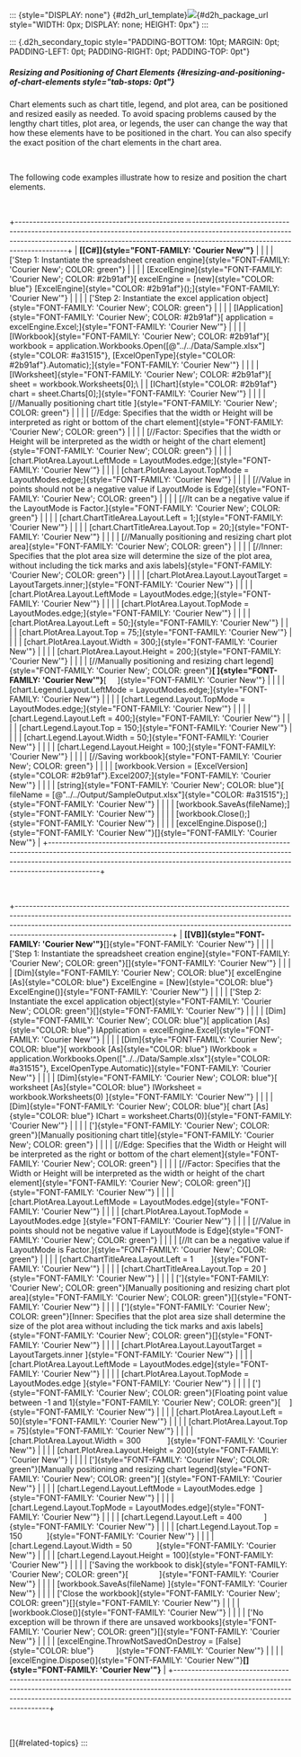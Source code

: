 ::: {style="DISPLAY: none"}
[](ms-xhelp:///?Id=d2h_url_template){#d2h_url_template}![](!package_url!){#d2h_package_url style="WIDTH: 0px; DISPLAY: none; HEIGHT: 0px"}
:::

::: {.d2h_secondary_topic style="PADDING-BOTTOM: 10pt; MARGIN: 0pt; PADDING-LEFT: 0pt; PADDING-RIGHT: 0pt; PADDING-TOP: 0pt"}
##### Resizing and Positioning of Chart Elements {#resizing-and-positioning-of-chart-elements style="tab-stops: 0pt"}

Chart elements such as chart title, legend, and plot area, can be positioned and resized easily as needed. To avoid spacing problems caused by the lengthy chart titles, plot area, or legends, the user can change the way that how these elements have to be positioned in the chart. You can also specify the exact position of the chart elements in the chart area.

 

The following code examples illustrate how to resize and position the chart elements.

 

+--------------------------------------------------------------------------------------------------------------------------------------------------------------------------------------------------------------------------------------------------------+
| **[\[C#\]]{style="FONT-FAMILY: 'Courier New'"}**                                                                                                                                                                                                       |
|                                                                                                                                                                                                                                                        |
| [\'Step 1: Instantiate the spreadsheet creation engine]{style="FONT-FAMILY: 'Courier New'; COLOR: green"}                                                                                                                                              |
|                                                                                                                                                                                                                                                        |
| [ExcelEngine]{style="FONT-FAMILY: 'Courier New'; COLOR: #2b91af"}[ excelEngine = [new]{style="COLOR: blue"} [ExcelEngine]{style="COLOR: #2b91af"}();]{style="FONT-FAMILY: 'Courier New'"}                                                              |
|                                                                                                                                                                                                                                                        |
| [\'Step 2: Instantiate the excel application object]{style="FONT-FAMILY: 'Courier New'; COLOR: green"}                                                                                                                                                 |
|                                                                                                                                                                                                                                                        |
| [IApplication]{style="FONT-FAMILY: 'Courier New'; COLOR: #2b91af"}[ application = excelEngine.Excel;]{style="FONT-FAMILY: 'Courier New'"}                                                                                                              |
|                                                                                                                                                                                                                                                        |
| [IWorkbook]{style="FONT-FAMILY: 'Courier New'; COLOR: #2b91af"}[ workbook = application.Workbooks.Open([@\"../../Data/Sample.xlsx\"]{style="COLOR: #a31515"}, [ExcelOpenType]{style="COLOR: #2b91af"}.Automatic);]{style="FONT-FAMILY: 'Courier New'"} |
|                                                                                                                                                                                                                                                        |
| [IWorksheet]{style="FONT-FAMILY: 'Courier New'; COLOR: #2b91af"}[ sheet = workbook.Worksheets\[0\];\                                                                                                                                                   |
| [IChart]{style="COLOR: #2b91af"} chart = sheet.Charts\[0\];]{style="FONT-FAMILY: 'Courier New'"}                                                                                                                                                       |
|                                                                                                                                                                                                                                                        |
| [//Manually positioning chart title ]{style="FONT-FAMILY: 'Courier New'; COLOR: green"}                                                                                                                                                                |
|                                                                                                                                                                                                                                                        |
| [//Edge: Specifies that the width or Height will be interpreted as right or bottom of the chart element]{style="FONT-FAMILY: 'Courier New'; COLOR: green"}                                                                                             |
|                                                                                                                                                                                                                                                        |
| [//Factor: Specifies that the width or Height will be interpreted as the width or height of the chart element]{style="FONT-FAMILY: 'Courier New'; COLOR: green"}                                                                                       |
|                                                                                                                                                                                                                                                        |
| [chart.PlotArea.Layout.LeftMode = LayoutModes.edge;]{style="FONT-FAMILY: 'Courier New'"}                                                                                                                                                               |
|                                                                                                                                                                                                                                                        |
| [chart.PlotArea.Layout.TopMode = LayoutModes.edge;]{style="FONT-FAMILY: 'Courier New'"}                                                                                                                                                                |
|                                                                                                                                                                                                                                                        |
| [//Value in points should not be a negative value if LayoutMode is Edge]{style="FONT-FAMILY: 'Courier New'; COLOR: green"}                                                                                                                             |
|                                                                                                                                                                                                                                                        |
| [//It can be a negative value if the LayoutMode is Factor.]{style="FONT-FAMILY: 'Courier New'; COLOR: green"}                                                                                                                                          |
|                                                                                                                                                                                                                                                        |
| [chart.ChartTitleArea.Layout.Left = 1;]{style="FONT-FAMILY: 'Courier New'"}                                                                                                                                                                            |
|                                                                                                                                                                                                                                                        |
| [chart.ChartTitleArea.Layout.Top = 20;]{style="FONT-FAMILY: 'Courier New'"}                                                                                                                                                                            |
|                                                                                                                                                                                                                                                        |
| [//Manually positioning and resizing chart plot area]{style="FONT-FAMILY: 'Courier New'; COLOR: green"}                                                                                                                                                |
|                                                                                                                                                                                                                                                        |
| [//Inner: Specifies that the plot area size will determine the size of the plot area, without including the tick marks and axis labels]{style="FONT-FAMILY: 'Courier New'; COLOR: green"}                                                              |
|                                                                                                                                                                                                                                                        |
| [chart.PlotArea.Layout.LayoutTarget = LayoutTargets.inner;]{style="FONT-FAMILY: 'Courier New'"}                                                                                                                                                        |
|                                                                                                                                                                                                                                                        |
| [chart.PlotArea.Layout.LeftMode = LayoutModes.edge;]{style="FONT-FAMILY: 'Courier New'"}                                                                                                                                                               |
|                                                                                                                                                                                                                                                        |
| [chart.PlotArea.Layout.TopMode = LayoutModes.edge;]{style="FONT-FAMILY: 'Courier New'"}                                                                                                                                                                |
|                                                                                                                                                                                                                                                        |
| [chart.PlotArea.Layout.Left = 50;]{style="FONT-FAMILY: 'Courier New'"}                                                                                                                                                                                 |
|                                                                                                                                                                                                                                                        |
| [chart.PlotArea.Layout.Top = 75;]{style="FONT-FAMILY: 'Courier New'"}                                                                                                                                                                                  |
|                                                                                                                                                                                                                                                        |
| [chart.PlotArea.Layout.Width = 300;]{style="FONT-FAMILY: 'Courier New'"}                                                                                                                                                                               |
|                                                                                                                                                                                                                                                        |
| [chart.PlotArea.Layout.Height = 200;]{style="FONT-FAMILY: 'Courier New'"}                                                                                                                                                                              |
|                                                                                                                                                                                                                                                        |
| [//Manually positioning and resizing chart legend]{style="FONT-FAMILY: 'Courier New'; COLOR: green"}**[ ]{style="FONT-FAMILY: 'Courier New'"}**[     ]{style="FONT-FAMILY: 'Courier New'"}                                                             |
|                                                                                                                                                                                                                                                        |
| [chart.Legend.Layout.LeftMode = LayoutModes.edge;]{style="FONT-FAMILY: 'Courier New'"}                                                                                                                                                                 |
|                                                                                                                                                                                                                                                        |
| [chart.Legend.Layout.TopMode = LayoutModes.edge;]{style="FONT-FAMILY: 'Courier New'"}                                                                                                                                                                  |
|                                                                                                                                                                                                                                                        |
| [chart.Legend.Layout.Left = 400;]{style="FONT-FAMILY: 'Courier New'"}                                                                                                                                                                                  |
|                                                                                                                                                                                                                                                        |
| [chart.Legend.Layout.Top = 150;]{style="FONT-FAMILY: 'Courier New'"}                                                                                                                                                                                   |
|                                                                                                                                                                                                                                                        |
| [chart.Legend.Layout.Width = 50;]{style="FONT-FAMILY: 'Courier New'"}                                                                                                                                                                                  |
|                                                                                                                                                                                                                                                        |
| [chart.Legend.Layout.Height = 100;]{style="FONT-FAMILY: 'Courier New'"}                                                                                                                                                                                |
|                                                                                                                                                                                                                                                        |
| [//Saving workbook]{style="FONT-FAMILY: 'Courier New'; COLOR: green"}                                                                                                                                                                                  |
|                                                                                                                                                                                                                                                        |
| [workbook.Version = [ExcelVersion]{style="COLOR: #2b91af"}.Excel2007;]{style="FONT-FAMILY: 'Courier New'"}                                                                                                                                             |
|                                                                                                                                                                                                                                                        |
| [string]{style="FONT-FAMILY: 'Courier New'; COLOR: blue"}[ fileName = [@\"../../Output/SampleOutput.xlsx\"]{style="COLOR: #a31515"};]{style="FONT-FAMILY: 'Courier New'"}                                                                              |
|                                                                                                                                                                                                                                                        |
| [workbook.SaveAs(fileName);]{style="FONT-FAMILY: 'Courier New'"}                                                                                                                                                                                       |
|                                                                                                                                                                                                                                                        |
| [workbook.Close();]{style="FONT-FAMILY: 'Courier New'"}                                                                                                                                                                                                |
|                                                                                                                                                                                                                                                        |
| [excelEngine.Dispose();]{style="FONT-FAMILY: 'Courier New'"}[]{style="FONT-FAMILY: 'Courier New'"}                                                                                                                                                     |
+--------------------------------------------------------------------------------------------------------------------------------------------------------------------------------------------------------------------------------------------------------+

 

+-------------------------------------------------------------------------------------------------------------------------------------------------------------------------------------------------------------------------------------------------------------------------------------+
| **[\[VB\]]{style="FONT-FAMILY: 'Courier New'"}**[]{style="FONT-FAMILY: 'Courier New'"}                                                                                                                                                                                              |
|                                                                                                                                                                                                                                                                                     |
| [\'Step 1: Instantiate the spreadsheet creation engine]{style="FONT-FAMILY: 'Courier New'; COLOR: green"}[]{style="FONT-FAMILY: 'Courier New'"}                                                                                                                                     |
|                                                                                                                                                                                                                                                                                     |
| [Dim]{style="FONT-FAMILY: 'Courier New'; COLOR: blue"}[ excelEngine [As]{style="COLOR: blue"} ExcelEngine = [New]{style="COLOR: blue"} ExcelEngine()]{style="FONT-FAMILY: 'Courier New'"}                                                                                           |
|                                                                                                                                                                                                                                                                                     |
| [\'Step 2: Instantiate the excel application object]{style="FONT-FAMILY: 'Courier New'; COLOR: green"}[]{style="FONT-FAMILY: 'Courier New'"}                                                                                                                                        |
|                                                                                                                                                                                                                                                                                     |
| [Dim]{style="FONT-FAMILY: 'Courier New'; COLOR: blue"}[ application [As]{style="COLOR: blue"} IApplication = excelEngine.Excel]{style="FONT-FAMILY: 'Courier New'"}                                                                                                                 |
|                                                                                                                                                                                                                                                                                     |
| [Dim]{style="FONT-FAMILY: 'Courier New'; COLOR: blue"}[ workbook [As]{style="COLOR: blue"} IWorkbook = application.Workbooks.Open([\"../../Data/Sample.xlsx\"]{style="COLOR: #a31515"}, ExcelOpenType.Automatic)]{style="FONT-FAMILY: 'Courier New'"}                               |
|                                                                                                                                                                                                                                                                                     |
| [Dim]{style="FONT-FAMILY: 'Courier New'; COLOR: blue"}[ worksheet [As]{style="COLOR: blue"} IWorksheet = workbook.Worksheets(0) ]{style="FONT-FAMILY: 'Courier New'"}                                                                                                               |
|                                                                                                                                                                                                                                                                                     |
| [Dim]{style="FONT-FAMILY: 'Courier New'; COLOR: blue"}[ chart [As]{style="COLOR: blue"} IChart = worksheet.Charts(0)]{style="FONT-FAMILY: 'Courier New'"}                                                                                                                           |
|                                                                                                                                                                                                                                                                                     |
| [\']{style="FONT-FAMILY: 'Courier New'; COLOR: green"}[Manually positioning chart title]{style="FONT-FAMILY: 'Courier New'; COLOR: green"}                                                                                                                                          |
|                                                                                                                                                                                                                                                                                     |
| [//Edge: Specifies that the Width or Height will be interpreted as the right or bottom of the chart element]{style="FONT-FAMILY: 'Courier New'; COLOR: green"}                                                                                                                      |
|                                                                                                                                                                                                                                                                                     |
| [//Factor: Specifies that the Width or Height will be interpreted as the width or height of the chart element]{style="FONT-FAMILY: 'Courier New'; COLOR: green"}[]{style="FONT-FAMILY: 'Courier New'"}                                                                              |
|                                                                                                                                                                                                                                                                                     |
| [chart.PlotArea.Layout.LeftMode = LayoutModes.edge]{style="FONT-FAMILY: 'Courier New'"}                                                                                                                                                                                             |
|                                                                                                                                                                                                                                                                                     |
| [chart.PlotArea.Layout.TopMode = LayoutModes.edge ]{style="FONT-FAMILY: 'Courier New'"}                                                                                                                                                                                             |
|                                                                                                                                                                                                                                                                                     |
| [//Value in points should not be negative value if LayoutMode is Edge]{style="FONT-FAMILY: 'Courier New'; COLOR: green"}                                                                                                                                                            |
|                                                                                                                                                                                                                                                                                     |
| [//It can be a negative value if LayoutMode is Factor.]{style="FONT-FAMILY: 'Courier New'; COLOR: green"}                                                                                                                                                                           |
|                                                                                                                                                                                                                                                                                     |
| [chart.ChartTitleArea.Layout.Left = 1        ]{style="FONT-FAMILY: 'Courier New'"}                                                                                                                                                                                                  |
|                                                                                                                                                                                                                                                                                     |
| [chart.ChartTitleArea.Layout.Top = 20 ]{style="FONT-FAMILY: 'Courier New'"}                                                                                                                                                                                                         |
|                                                                                                                                                                                                                                                                                     |
| [\']{style="FONT-FAMILY: 'Courier New'; COLOR: green"}[Manually positioning and resizing chart plot area]{style="FONT-FAMILY: 'Courier New'; COLOR: green"}[]{style="FONT-FAMILY: 'Courier New'"}                                                                                   |
|                                                                                                                                                                                                                                                                                     |
| [\']{style="FONT-FAMILY: 'Courier New'; COLOR: green"}[Inner: Specifies that the plot area size shall determine the size of the plot area without including the tick marks and axis labels]{style="FONT-FAMILY: 'Courier New'; COLOR: green"}[]{style="FONT-FAMILY: 'Courier New'"} |
|                                                                                                                                                                                                                                                                                     |
| [chart.PlotArea.Layout.LayoutTarget = LayoutTargets.inner ]{style="FONT-FAMILY: 'Courier New'"}                                                                                                                                                                                     |
|                                                                                                                                                                                                                                                                                     |
| [chart.PlotArea.Layout.LeftMode = LayoutModes.edge]{style="FONT-FAMILY: 'Courier New'"}                                                                                                                                                                                             |
|                                                                                                                                                                                                                                                                                     |
| [chart.PlotArea.Layout.TopMode = LayoutModes.edge ]{style="FONT-FAMILY: 'Courier New'"}                                                                                                                                                                                             |
|                                                                                                                                                                                                                                                                                     |
| [\']{style="FONT-FAMILY: 'Courier New'; COLOR: green"}[Floating point value between -1 and 1]{style="FONT-FAMILY: 'Courier New'; COLOR: green"}[    ]{style="FONT-FAMILY: 'Courier New'"}                                                                                           |
|                                                                                                                                                                                                                                                                                     |
| [chart.PlotArea.Layout.Left = 50]{style="FONT-FAMILY: 'Courier New'"}                                                                                                                                                                                                               |
|                                                                                                                                                                                                                                                                                     |
| [chart.PlotArea.Layout.Top = 75]{style="FONT-FAMILY: 'Courier New'"}                                                                                                                                                                                                                |
|                                                                                                                                                                                                                                                                                     |
| [chart.PlotArea.Layout.Width = 300            ]{style="FONT-FAMILY: 'Courier New'"}                                                                                                                                                                                                 |
|                                                                                                                                                                                                                                                                                     |
| [chart.PlotArea.Layout.Height = 200]{style="FONT-FAMILY: 'Courier New'"}                                                                                                                                                                                                            |
|                                                                                                                                                                                                                                                                                     |
| [\']{style="FONT-FAMILY: 'Courier New'; COLOR: green"}[Manually positioning and resizing chart legend]{style="FONT-FAMILY: 'Courier New'; COLOR: green"}[ ]{style="FONT-FAMILY: 'Courier New'"}                                                                                     |
|                                                                                                                                                                                                                                                                                     |
| [chart.Legend.Layout.LeftMode = LayoutModes.edge  ]{style="FONT-FAMILY: 'Courier New'"}                                                                                                                                                                                             |
|                                                                                                                                                                                                                                                                                     |
| [chart.Legend.Layout.TopMode = LayoutModes.edge]{style="FONT-FAMILY: 'Courier New'"}                                                                                                                                                                                                |
|                                                                                                                                                                                                                                                                                     |
| [chart.Legend.Layout.Left = 400          ]{style="FONT-FAMILY: 'Courier New'"}                                                                                                                                                                                                      |
|                                                                                                                                                                                                                                                                                     |
| [chart.Legend.Layout.Top = 150           ]{style="FONT-FAMILY: 'Courier New'"}                                                                                                                                                                                                      |
|                                                                                                                                                                                                                                                                                     |
| [chart.Legend.Layout.Width = 50           ]{style="FONT-FAMILY: 'Courier New'"}                                                                                                                                                                                                     |
|                                                                                                                                                                                                                                                                                     |
| [chart.Legend.Layout.Height = 100]{style="FONT-FAMILY: 'Courier New'"}                                                                                                                                                                                                              |
|                                                                                                                                                                                                                                                                                     |
| [\'Saving the workbook to disk]{style="FONT-FAMILY: 'Courier New'; COLOR: green"}[              ]{style="FONT-FAMILY: 'Courier New'"}                                                                                                                                               |
|                                                                                                                                                                                                                                                                                     |
| [workbook.SaveAs(fileName) ]{style="FONT-FAMILY: 'Courier New'"}                                                                                                                                                                                                                    |
|                                                                                                                                                                                                                                                                                     |
| [\'Close the workbook]{style="FONT-FAMILY: 'Courier New'; COLOR: green"}[]{style="FONT-FAMILY: 'Courier New'"}                                                                                                                                                                      |
|                                                                                                                                                                                                                                                                                     |
| [workbook.Close()]{style="FONT-FAMILY: 'Courier New'"}                                                                                                                                                                                                                              |
|                                                                                                                                                                                                                                                                                     |
| [\'No exception will be thrown if there are unsaved workbooks]{style="FONT-FAMILY: 'Courier New'; COLOR: green"}[]{style="FONT-FAMILY: 'Courier New'"}                                                                                                                              |
|                                                                                                                                                                                                                                                                                     |
| [excelEngine.ThrowNotSavedOnDestroy = [False]{style="COLOR: blue"}          ]{style="FONT-FAMILY: 'Courier New'"}                                                                                                                                                                   |
|                                                                                                                                                                                                                                                                                     |
| [excelEngine.Dispose()]{style="FONT-FAMILY: 'Courier New'"}**[]{style="FONT-FAMILY: 'Courier New'"}**                                                                                                                                                                               |
+-------------------------------------------------------------------------------------------------------------------------------------------------------------------------------------------------------------------------------------------------------------------------------------+

 

[]{#related-topics}
:::
